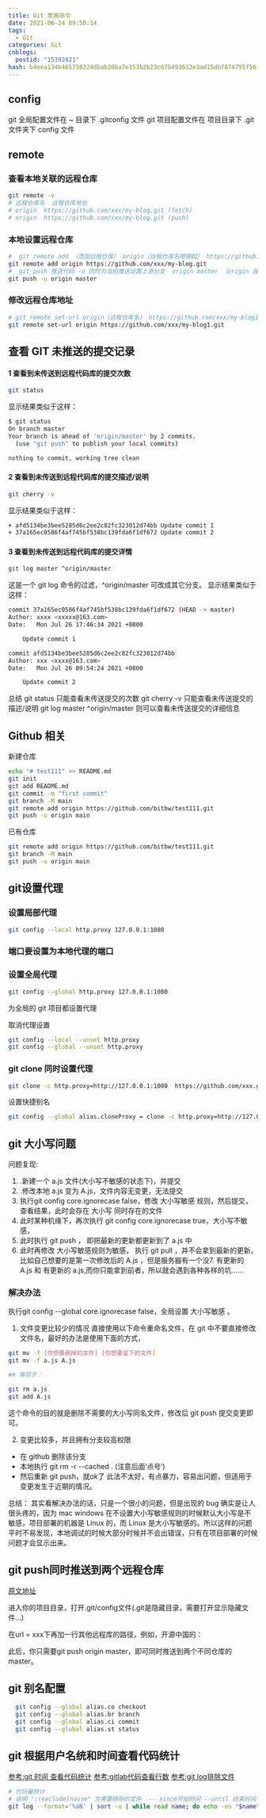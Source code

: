 ```yaml
---
title: Git 常用命令
date: 2021-06-24 09:50:14
tags:
  - Git
categories: Git
cnblogs:
  postid: "15392421"
hash: b4eea134b465738224dbab20ba7e153b2b23c67b493612e3ad15dbf874795f56
---
```

## config

 git 全局配置文件在 ~ 目录下 .gitconfig 文件
 git 项目配置文件在 项目目录下 .git 文件夹下 config 文件

## remote

### 查看本地关联的远程仓库

```bash
git remote -v
# 远程仓库名  远程仓库地址
# origin  https://github.com/xxx/my-blog.git (fetch)
# origin  https://github.com/xxx/my-blog.git (push)
```

### 本地设置远程仓库

```bash
#  git remote add （添加远程仓库） origin（远程仓库名随便起） https://github.com/xxx/my-blog.git （远程仓库地址）
git remote add origin https://github.com/xxx/my-blog.git
#  git push 推送代码 -u 同时为当前推送设置上游分支  origin master （origin 就是上面起的远程仓库名 master 分支名）
git push -u origin master
```

### 修改远程仓库地址

```bash
# git remote set-url origin（远程仓库名） https://github.com/xxx/my-blog1.git （远程仓库地址）
git remote set-url origin https://github.com/xxx/my-blog1.git

```

## 查看 GIT 未推送的提交记录

#### 1 查看到未传送到远程代码库的提交次数

```bash
git status
```

显示结果类似于这样：

```bash
$ git status
On branch master
Your branch is ahead of 'origin/master' by 2 commits.
  (use "git push" to publish your local commits)

nothing to commit, working tree clean
```

#### 2 查看到未传送到远程代码库的提交描述/说明

```bash
git cherry -v
```

显示结果类似于这样：

```bash
+ afd5134be3bee5285d6c2ee2c82fc323012d74bb Update commit 1
+ 37a165ec0586f4af745bf538bc139fda6f1df672 Update commit 2
```

#### 3 查看到未传送到远程代码库的提交详情

```bash
git log master ^origin/master
```

这是一个 git log 命令的过滤，^origin/master 可改成其它分支。
显示结果类似于这样：

```bash
commit 37a165ec0586f4af745bf538bc139fda6f1df672 (HEAD -> master)
Author: xxxx <xxxxx@163.com>
Date:   Mon Jul 26 17:46:34 2021 +0800

    Update commit 1

commit afd5134be3bee5285d6c2ee2c82fc323012d74bb
Author: xxx <xxxx@163.com>
Date:   Mon Jul 26 09:54:24 2021 +0800

    Update commit 2
```

总结
git status 只能查看未传送提交的次数
git cherry -v 只能查看未传送提交的描述/说明
git log master ^origin/master 则可以查看未传送提交的详细信息

## Github 相关

新建仓库

```bash
echo "# test111" >> README.md
git init
git add README.md
git commit -m "first commit"
git branch -M main
git remote add origin https://github.com/bitbw/test111.git
git push -u origin main
```

已有仓库

```bash
git remote add origin https://github.com/bitbw/test111.git
git branch -M main
git push -u origin main
```

## git设置代理

### 设置局部代理

```bash
git config --local http.proxy 127.0.0.1:1080
```

### 端口要设置为本地代理的端口

### 设置全局代理

```bash
git config --global http.proxy 127.0.0.1:1080
```

为全局的 git 项目都设置代理

取消代理设置

```bash
git config --local --unset http.proxy
git config --global --unset http.proxy
```

### git clone 同时设置代理

```bash
git clone -c http.proxy=http://127.0.0.1:1080  https://github.com/xxx.git
```

设置快捷别名

```bash
git config --global alias.cloneProxy = clone -c http.proxy=http://127.0.0.1:1080
```

## git 大小写问题

问题复现:

1. .新建一个 a.js 文件(大小写不敏感的状态下)，并提交
2. .修改本地 a.js 变为 A.js，文件内容无变更，无法提交
3. 执行git config core.ignorecase false，修改 大小写敏感 规则，然后提交，查看结果，此时会存在 大小写 同时存在的文件
4. 此时某种机缘下，再次执行 git config core.ignorecase true，大小写不敏感，
5. 此时执行 git push ， 即把最新的更新都更新到了 a.js 中
6. 此时再修改 大小写敏感规则为敏感， 执行 git pull ，并不会拿到最新的更新。比如自己想要的是第一次修改后的 A.js ，但是服务器有一个没7. 有更新的 A.js 和 有更新的 a.js,而你只能拿到前者，所以就会遇到各种各样的坑……

### 解决办法

执行git config --global core.ignorecase false，全局设置 大小写敏感 。

1. 文件变更比较少的情况
直接使用以下命令重命名文件，在 git 中不要直接修改文件名，最好的办法是使用下面的方式，

```bash
git mv -f [你想要删掉的文件] [你想要留下的文件]
git mv -f a.js A.js

## 等同于：

git rm a.js
git add A.js
```

这个命令的目的就是删除不需要的大小写同名文件，修改后 git push 提交变更即可。

2. 变更比较多，并且拥有分支较高权限

- 在 github 删除该分支
- 本地执行 git rm -r --cached . (注意后面‘点号’)
- 然后重新 git push，就ok了
此法不太好，有点暴力，容易出问题，但适用于 变更发生于近期的情况。

总结：
其实看解决办法的话，只是一个很小的问题，但是出现的 bug 确实是让人很头疼的，因为 mac windows 在不设置大小写敏感规则的时候默认大小写是不敏感，项目部署的机器是 Linux 的，而 Linux 是大小写敏感的。所以这样的问题平时不易发现，本地调试的时候大部分时候并不会出错误，只有在项目部署的时候问题才会显示出来。

## git push同时推送到两个远程仓库

[原文地址](https://www.jianshu.com/p/edc85a20ada9)

进入你的项目目录，打开.git/config文件(.git是隐藏目录，需要打开显示隐藏文件…)

在url = xxx下再加一行其他远程库的路径，例如，开源中国的：

此后，你只需要git push origin master，即可同时推送到两个不同仓库的master。

## git 别名配置

```bash
  git config --global alias.co checkout
  git config --global alias.br branch
  git config --global alias.ci commit
  git config --global alias.st status
```

## git 根据用户名统和时间查看代码统计

[参考:git 时间 查看代码统计](https://www.csdn.net/tags/OtTaEg4sNzU1NC1ibG9n.html)
[参考:gitlab代码查看行数](https://blog.csdn.net/fsjwin/article/details/122267764)
[参考:git log排除文件](https://www.csdn.net/tags/MtjaYg3sNjE1NTMtYmxvZwO0O0OO0O0O.html)

```sh
# 代码量统计
# 说明 ":(exclude)nouse" 为需要排除的文件  -- since开始时间 --until 结束时间   git log '分支名称'
git log --format='%aN' | sort -u | while read name; do echo -en "$name\t"; git log 'bowen' --author="$name" --since=2022-02-07 --until=2022-8-15 --pretty=tformat: --numstat  -- . ":(exclude)nouse_backup"  ":(exclude)package-lock.json" ":(exclude)yarn.lock"   | awk '{ add += $1; subs += $2; loc += $1 - $2 } END { printf "added lines: %s, removed lines: %s, total lines: %s\n", add, subs, loc }' -; done
```

